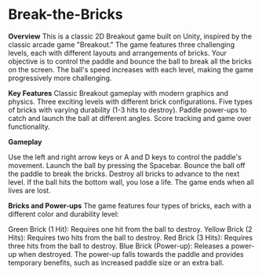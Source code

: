 # Break-the-Bricks


**Overview**
This is a classic 2D Breakout game built on Unity, inspired by the classic arcade game "Breakout." The game features three challenging levels, each with different layouts and arrangements of bricks. Your objective is to control the paddle and bounce the ball to break all the bricks on the screen. The ball's speed increases with each level, making the game progressively more challenging.

**Key Features**
Classic Breakout gameplay with modern graphics and physics.
Three exciting levels with different brick configurations.
Five types of bricks with varying durability (1-3 hits to destroy).
Paddle power-ups to catch and launch the ball at different angles.
Score tracking and game over functionality.


**Gameplay**


Use the left and right arrow keys or A and D keys to control the paddle's movement.
Launch the ball by pressing the Spacebar.
Bounce the ball off the paddle to break the bricks.
Destroy all bricks to advance to the next level.
If the ball hits the bottom wall, you lose a life. The game ends when all lives are lost.

**Bricks and Power-ups**
The game features four types of bricks, each with a different color and durability level:

Green Brick (1 Hit): Requires one hit from the ball to destroy.
Yellow Brick (2 Hits): Requires two hits from the ball to destroy.
Red Brick (3 Hits): Requires three hits from the ball to destroy.
Blue Brick (Power-up): Releases a power-up when destroyed. The power-up falls towards the paddle and provides temporary benefits, such as increased paddle size or an extra ball.
